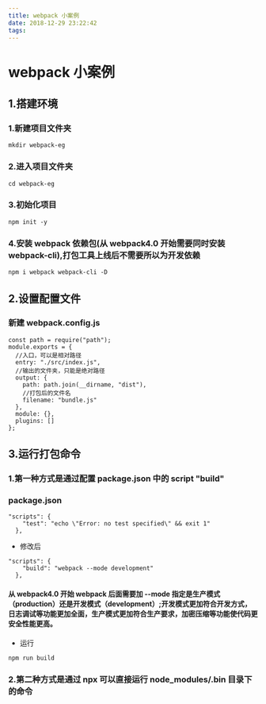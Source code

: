 ```yaml
---
title: webpack 小案例
date: 2018-12-29 23:22:42
tags:
---
```

# webpack 小案例

## 1.搭建环境

### 1.新建项目文件夹

```
mkdir webpack-eg
```

### 2.进入项目文件夹

```
cd webpack-eg
```

### 3.初始化项目

```
npm init -y
```

### 4.安装 webpack 依赖包(从 webpack4.0 开始需要同时安装 webpack-cli),打包工具上线后不需要所以为开发依赖

```
npm i webpack webpack-cli -D
```

## 2.设置配置文件

### 新建 webpack.config.js

```
const path = require("path");
module.exports = {
  //入口，可以是相对路径
  entry: "./src/index.js",
  //输出的文件夹，只能是绝对路径
  output: {
    path: path.join(__dirname, "dist"),
    //打包后的文件名
    filename: "bundle.js"
  },
  module: {},
  plugins: []
};
```

## 3.运行打包命令

### 1.第一种方式是通过配置 package.json 中的 script "build"

### package.json

```
"scripts": {
    "test": "echo \"Error: no test specified\" && exit 1"
  },
```

* 修改后

```
"scripts": {
    "build": "webpack --mode development"
  },
```

#### 从 webpack4.0 开始 webpack 后面需要加 --mode 指定是生产模式（production）还是开发模式（development）;开发模式更加符合开发方式，日志调试等功能更加全面，生产模式更加符合生产要求，加密压缩等功能使代码更安全性能更高。

* 运行

```
npm run build
```

### 2.第二种方式是通过 npx 可以直接运行 node_modules/.bin 目录下的命令
